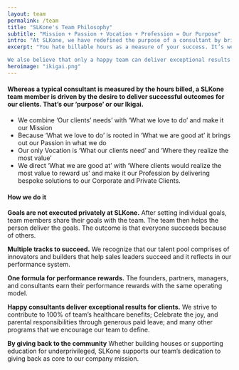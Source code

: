 ```yaml
---
layout: team
permalink: /team
title: "SLKone's Team Philosophy"
subtitle: "Mission + Passion + Vocation + Profession = Our Purpose"
intro: "At SLKone, we have redefined the purpose of a consultant by bringing all those things we used to think about into actions."
excerpt: "You hate billable hours as a measure of your success. It’s well-understood that as a metric, it’s completely counterintuitive to the best interest of our clients. It’s also one of the things SLKone does differently. 

We also believe that only a happy team can deliver exceptional results for our clients, which is why we foster an environment where your productivity, intellectual development, and personal growth is in harmony with the wellbeing of you and your family."
heroimage: "ikigai.png"
---
```

<div class="team-section">
<div id="team-one">
<h4>Whereas a typical consultant is measured by the hours billed, a SLKone team member is driven by the desire to deliver successful outcomes for our clients. That’s our ‘purpose’ or our Ikigai.  </h4>
<ul>
	<li>We combine ‘Our clients’ needs’ with ‘What we love to do’ and make it our Mission</li>
	<li>Because ‘What we love to do’ is rooted in ‘What we are good at’ it brings out our Passion in what we do</li>
	<li>Our only Vocation is ‘What our clients need’ and ‘Where they realize the most value’</li>
	<li>We direct ‘What we are good at’ with ‘Where clients would realize the most value to reward us’ and make it our Profession by delivering bespoke solutions to our Corporate and Private Clients.</li>
</ul>

</div>
<div id="team-two" class="emphasis">
<h4>How we do it</h4>
<p><strong>Goals are not executed privately at SLKone.</strong> After setting individual goals, team members share their goals with the team. The team then helps the person deliver the goals. The outcome is that everyone succeeds because of others.</p>
<p><strong>Multiple tracks to succeed.</strong> We recognize that our talent pool comprises of innovators and builders that help sales leaders succeed and it reflects in our performance system.</p>
<p><strong>One formula for performance rewards.</strong> The founders, partners, managers, and consultants earn their performance rewards with the same operating model.</p>
<p><strong>Happy consultants deliver exceptional results for clients.</strong> We strive to contribute to 100% of team’s healthcare benefits; Celebrate the joy, and parental responsibilities through generous paid leave; and many other programs that we encourage our team to define.</p>
<p><strong>By giving back to the community</strong> Whether building houses or supporting education for underprivileged, SLKone supports our team’s dedication to giving back as core to our company mission.</p>
</div>
</div>